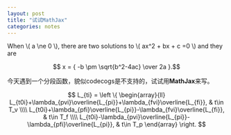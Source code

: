 ```yaml
---
layout: post
title: "试试MathJax"
categories: notes
---
```


When \\( a \ne 0 \\), there are two solutions to \\( ax^2 + bx + c =0 \\) and they are

$$ x = { -b \pm \sqrt{b^2-4ac} \over 2a }.$$

今天遇到一个分段函数，貌似codecogs是不支持的，试试用**MathJax**来写。

$$ L_{ti} = \left \{
\begin{array}{ll}
  L_{t0i}+\lambda_{pvi}\overline{L_{pi}}+\lambda_{fvi}\overline{L_{fi}}, & t\in T_v \\\\
  L_{t0i}+\lambda_{pfi}\overline{L_{pi}}-\lambda_{fvi}\overline{L_{fi}}, & t\in T_f \\\\
  L_{t0i}-\lambda_{pvi}\overline{L_{pi}}-\lambda_{pfi}\overline{L_{pi}}, & t\in T_p
\end{array}
\right.
$$
